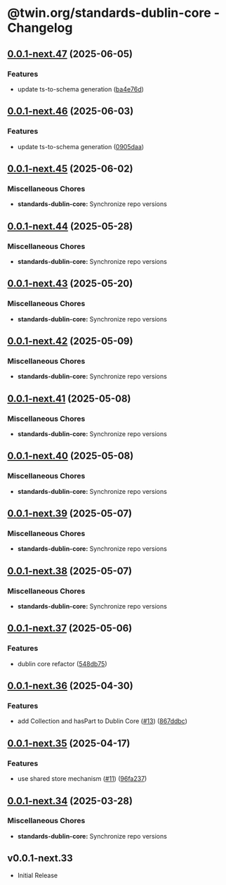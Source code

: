 # @twin.org/standards-dublin-core - Changelog

## [0.0.1-next.47](https://github.com/twinfoundation/standards/compare/standards-dublin-core-v0.0.1-next.46...standards-dublin-core-v0.0.1-next.47) (2025-06-05)


### Features

* update ts-to-schema generation ([ba4e76d](https://github.com/twinfoundation/standards/commit/ba4e76d677556a1817092f8079d4cce67dee94bc))

## [0.0.1-next.46](https://github.com/twinfoundation/standards/compare/standards-dublin-core-v0.0.1-next.45...standards-dublin-core-v0.0.1-next.46) (2025-06-03)


### Features

* update ts-to-schema generation ([0905daa](https://github.com/twinfoundation/standards/commit/0905daa4a344ed35fc37b7f12fcf9ce9d34e4bd6))

## [0.0.1-next.45](https://github.com/twinfoundation/standards/compare/standards-dublin-core-v0.0.1-next.44...standards-dublin-core-v0.0.1-next.45) (2025-06-02)


### Miscellaneous Chores

* **standards-dublin-core:** Synchronize repo versions

## [0.0.1-next.44](https://github.com/twinfoundation/standards/compare/standards-dublin-core-v0.0.1-next.43...standards-dublin-core-v0.0.1-next.44) (2025-05-28)


### Miscellaneous Chores

* **standards-dublin-core:** Synchronize repo versions

## [0.0.1-next.43](https://github.com/twinfoundation/standards/compare/standards-dublin-core-v0.0.1-next.42...standards-dublin-core-v0.0.1-next.43) (2025-05-20)


### Miscellaneous Chores

* **standards-dublin-core:** Synchronize repo versions

## [0.0.1-next.42](https://github.com/twinfoundation/standards/compare/standards-dublin-core-v0.0.1-next.41...standards-dublin-core-v0.0.1-next.42) (2025-05-09)


### Miscellaneous Chores

* **standards-dublin-core:** Synchronize repo versions

## [0.0.1-next.41](https://github.com/twinfoundation/standards/compare/standards-dublin-core-v0.0.1-next.40...standards-dublin-core-v0.0.1-next.41) (2025-05-08)


### Miscellaneous Chores

* **standards-dublin-core:** Synchronize repo versions

## [0.0.1-next.40](https://github.com/twinfoundation/standards/compare/standards-dublin-core-v0.0.1-next.39...standards-dublin-core-v0.0.1-next.40) (2025-05-08)


### Miscellaneous Chores

* **standards-dublin-core:** Synchronize repo versions

## [0.0.1-next.39](https://github.com/twinfoundation/standards/compare/standards-dublin-core-v0.0.1-next.38...standards-dublin-core-v0.0.1-next.39) (2025-05-07)


### Miscellaneous Chores

* **standards-dublin-core:** Synchronize repo versions

## [0.0.1-next.38](https://github.com/twinfoundation/standards/compare/standards-dublin-core-v0.0.1-next.37...standards-dublin-core-v0.0.1-next.38) (2025-05-07)


### Miscellaneous Chores

* **standards-dublin-core:** Synchronize repo versions

## [0.0.1-next.37](https://github.com/twinfoundation/standards/compare/standards-dublin-core-v0.0.1-next.36...standards-dublin-core-v0.0.1-next.37) (2025-05-06)


### Features

* dublin core refactor ([548db75](https://github.com/twinfoundation/standards/commit/548db75600d44a0ab8f7bff2f07261552dc2b0b1))

## [0.0.1-next.36](https://github.com/twinfoundation/standards/compare/standards-dublin-core-v0.0.1-next.35...standards-dublin-core-v0.0.1-next.36) (2025-04-30)


### Features

* add Collection and hasPart to Dublin Core ([#13](https://github.com/twinfoundation/standards/issues/13)) ([867ddbc](https://github.com/twinfoundation/standards/commit/867ddbcad0c4afec3c112b113eb97ab431cf84b1))

## [0.0.1-next.35](https://github.com/twinfoundation/standards/compare/standards-dublin-core-v0.0.1-next.34...standards-dublin-core-v0.0.1-next.35) (2025-04-17)


### Features

* use shared store mechanism ([#11](https://github.com/twinfoundation/standards/issues/11)) ([96fa237](https://github.com/twinfoundation/standards/commit/96fa23735f69c1fc7e3d0019b527634fa0a042d9))

## [0.0.1-next.34](https://github.com/twinfoundation/standards/compare/standards-dublin-core-v0.0.1-next.33...standards-dublin-core-v0.0.1-next.34) (2025-03-28)


### Miscellaneous Chores

* **standards-dublin-core:** Synchronize repo versions

## v0.0.1-next.33

- Initial Release
